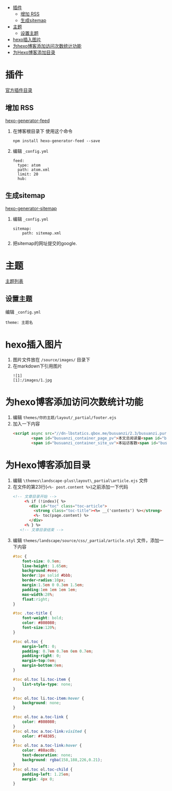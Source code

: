 <!--toc-->

- [插件](#插件)
	- [增加 RSS](#增加-rss)
	- [生成sitemap](#生成sitemap)
- [主题](#主题)
	- [设置主题](#设置主题)
- [hexo插入图片](#hexo插入图片)
- [为hexo博客添加访问次数统计功能](#为hexo博客添加访问次数统计功能)
- [为Hexo博客添加目录](#为hexo博客添加目录)

<!-- tocstop -->


# 插件
[官方插件目录](https://github.com/hexojs/hexo/wiki/Plugins)

## 增加 RSS
[hexo-generator-feed](https://github.com/hexojs/hexo-generator-feed)
1. 在博客根目录下 使用这个命令
    ```
    npm install hexo-generator-feed --save
    ```
2. 编辑 `_config.yml`
    ```
    feed:
      type: atom
      path: atom.xml
      limit: 20
      hub:
    ```

## 生成sitemap
[hexo-generator-sitemap](https://www.npmjs.com/package/hexo-generator-sitemap)
1. 编辑  `_config.yml`
    ```
    sitemap:
        path: sitemap.xml
    ```
2. 把sitemap的网址提交的google.

# 主题
[主题列表](https://github.com/hexojs/hexo/wiki/Themes)
## 设置主题
编辑 `_config.yml`
```
theme: 主题名
```

# hexo插入图片
1. 图片文件放在 `/source/images/` 目录下
2. 在markdown下引用图片
    ```
    ![1]
    [1]:/images/1.jpg
    ```

# 为hexo博客添加访问次数统计功能
1. 编辑 `themes/你的主题/layout/_partial/footer.ejs`
2. 加入一下内容
    ```html
    <script async src="//dn-lbstatics.qbox.me/busuanzi/2.3/busuanzi.pure.mini.js"></script>
    		<span id="busuanzi_container_page_pv">本文总阅读量<span id="busuanzi_value_page_pv"></span>次</span><br>
    		<span id="busuanzi_container_site_uv">本站访客数<span id="busuanzi_value_site_uv"></span>人次</span><br>
    ```

# 为Hexo博客添加目录
1. 编辑 `\themes\landscape-plus\layout\_partial\article.ejs` 文件
2. 在文件的第23行(`<%- post.content %>`)之前添加一下代码
    ```html
    <!-- 文章目录开始 -->			
         <% if (!index){ %>
           <div id="toc" class="toc-article">
             <strong class="toc-title"><%= __('contents') %></strong>
             <%- toc(page.content) %>
           </div>
         <% } %>
       <!-- 文章目录结束 -->
    ```
3. 编辑 `themes/landscape/source/css/_partial/article.styl` 文件，添加一下内容
    ```css
    #toc {
        font-size: 0.9em;
        line-height: 1.65em;
    	background:#eee;
    	border:1px solid #bbb;
    	border-radius:10px;
    	margin:1.5em 0 0.3em 1.5em;
    	padding:1em 1em 1em 1em;
    	max-width:28%;
        float:right;
    }

    #toc .toc-title {
        font-weight: bold;
        color: #808080;
    	font-size:120%;
    }

    #toc ol.toc {
        margin-left: 0;
        padding: 0.7em 0.7em 0em 0.7em;
        padding-right: 0;
    	margin-top:0em;
    	margin-bottom:0em;
    }

    #toc ol.toc li.toc-item {
        list-style-type: none;
    }

    #toc ol.toc li.toc-item:hover {
        background: none;
    }

    #toc ol.toc a.toc-link {
        color: #808080;
    }
    #toc ol.toc a.toc-link:visited {
        color: #f48385;
    }
    #toc ol.toc a.toc-link:hover {
        color: #88acdb;
        text-decoration: none;
        background: rgba(158,188,226,0.21);
    }
    #toc ol.toc ol.toc-child {
        padding-left: 1.25em;
        margin: 4px 0;
    }
    ```
